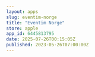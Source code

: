 ```yaml
---
layout: apps
slug: eventim-norge
title: "Eventim Norge"
store: apple
app_id: 6445813795
date: 2025-07-26T00:15:05Z
published: 2023-05-26T07:00:00Z
---
```

